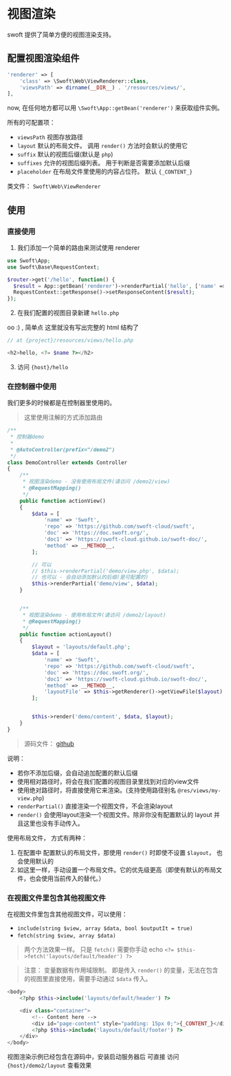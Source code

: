 # 视图渲染

swoft 提供了简单方便的视图渲染支持。

## 配置视图渲染组件

```php
'renderer' => [
    'class' => \Swoft\Web\ViewRenderer::class,
    'viewsPath' => dirname(__DIR__) . '/resources/views/',
],
```

now, 在任何地方都可以用 `\Swoft\App::getBean('renderer')` 来获取组件实例。

所有的可配置项：

- `viewsPath` 视图存放路径
- `layout` 默认的布局文件。 调用 `render()` 方法时会默认的使用它
- `suffix` 默认的视图后缀(默认是 `php`)
- `suffixes` 允许的视图后缀列表。 用于判断是否需要添加默认后缀
- `placeholder` 在布局文件里使用的内容占位符。 默认 `{_CONTENT_}`

类文件： `Swoft\Web\ViewRenderer`

## 使用

### 直接使用

1. 我们添加一个简单的路由来测试使用 renderer

```php
use Swoft\App;
use Swoft\Base\RequestContext;

$router->get('/hello', function() {
  $result = App::getBean('renderer')->renderPartial('hello', ['name' => 'Tom']);
  RequestContext::getResponse()->setResponseContent($result);
});
```

2. 在我们配置的视图目录新建 `hello.php`

oo :) , 简单点 这里就没有写出完整的 html 结构了

```php
// at {project}/resources/views/hello.php

<h2>hello, <?= $name ?></h2>
```

3. 访问 `{host}/hello`

### 在控制器中使用

我们更多的时候都是在控制器里使用的。

> 这里使用注解的方式添加路由

```php
/**
 * 控制器demo
 *
 * @AutoController(prefix="/demo2")
 */
class DemoController extends Controller
{
    /**
     * 视图渲染demo - 没有使用布局文件(请访问 /demo2/view)
     * @RequestMapping()
     */
    public function actionView()
    {
        $data = [
            'name' => 'Swoft',
            'repo' => 'https://github.com/swoft-cloud/swoft',
            'doc' => 'https://doc.swoft.org/',
            'doc1' => 'https://swoft-cloud.github.io/swoft-doc/',
            'method' => __METHOD__,
        ];

        // 可以
        // $this->renderPartial('demo/view.php', $data);
        // 也可以 - 会自动添加默认的后缀(是可配置的)
        $this->renderPartial('demo/view', $data);
    }


    /**
     * 视图渲染demo - 使用布局文件(请访问 /demo2/layout)
     * @RequestMapping()
     */
    public function actionLayout()
    {
        $layout = 'layouts/default.php';
        $data = [
            'name' => 'Swoft',
            'repo' => 'https://github.com/swoft-cloud/swoft',
            'doc' => 'https://doc.swoft.org/',
            'doc1' => 'https://swoft-cloud.github.io/swoft-doc/',
            'method' => __METHOD__,
            'layoutFile' => $this->getRenderer()->getViewFile($layout)
        ];


        $this->render('demo/content', $data, $layout);
    }
}
```

> 源码文件： [github](https://github.com/swoft-cloud/swoft/blob/master/app/Controllers/DemoController.php)

说明：

- 若你不添加后缀，会自动追加配置的默认后缀
- 使用相对路径时，将会在我们配置的视图目录里找到对应的view文件
- 使用绝对路径时，将直接使用它来渲染。(支持使用路径别名 `@res/views/my-view.php`)
- `renderPartial()` 直接渲染一个视图文件，不会渲染layout
- `render()` 会使用layout渲染一个视图文件。除非你没有配置默认的 layout 并且这里也没有手动传入。

使用布局文件， 方式有两种：

1. 在配置中 配置默认的布局文件，那使用 `render()` 时即使不设置 `$layout`， 也会使用默认的
2. 如这里一样，手动设置一个布局文件。它的优先级更高（即使有默认的布局文件，也会使用当前传入的替代。）

### 在视图文件里包含其他视图文件

在视图文件里包含其他视图文件，可以使用：

- `include(string $view, array $data, bool $outputIt = true)`
- `fetch(string $view, array $data)`

> 两个方法效果一样。 只是 `fetch()` 需要你手动 echo `<?= $this->fetch('layouts/default/header') ?>`

> 注意： 变量数据有作用域限制。 即是传入 `render()` 的变量，无法在包含的视图里直接使用，需要手动通过 `$data` 传入。

```php
<body>
    <?php $this->include('layouts/default/header') ?>

    <div class="container">
        <!-- Content here -->
        <div id="page-content" style="padding: 15px 0;">{_CONTENT_}</div>
        <?php $this->include('layouts/default/footer') ?>
    </div>
</body>
```

视图渲染示例已经包含在源码中，安装启动服务器后 可直接 访问 `{host}/demo2/layout` 查看效果
